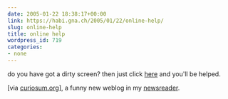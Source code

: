 ```yaml
---
date: 2005-01-22 18:38:17+00:00
link: https://habi.gna.ch/2005/01/22/online-help/
slug: online-help
title: online help
wordpress_id: 719
categories:
- none
---
```



do you have got a dirty screen? then just click [here](http://www.clean-your-screen-for-free-now.com/) and you'll be helped.



[via [curiosum.org](http://www.curiosum.org/archiv/2005/01/16/clean-your-screen/)], a funny new weblog in my [newsreader](http://newsfirerss.com/). 

